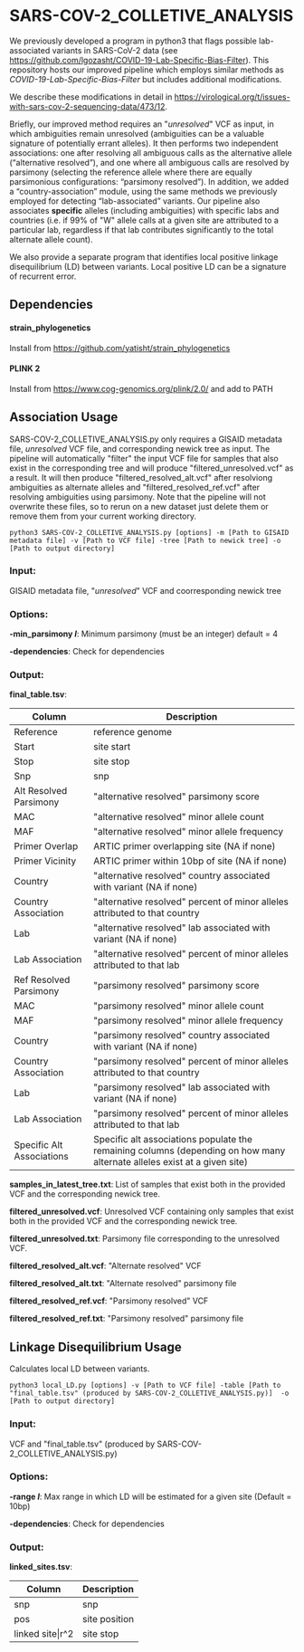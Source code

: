 # SARS-COV-2_COLLETIVE_ANALYSIS

We previously developed a program in python3 that flags possible lab-associated variants in SARS-CoV-2 data (see https://github.com/lgozasht/COVID-19-Lab-Specific-Bias-Filter). This repository hosts our improved pipeline which employs similar methods as *COVID-19-Lab-Specific-Bias-Filter* but includes additional modifications. 

We describe these modifications in detail in https://virological.org/t/issues-with-sars-cov-2-sequencing-data/473/12.

Briefly, our improved method requires an "*unresolved*" VCF as input, in which ambiguities remain unresolved (ambiguities can be a valuable signature of potentially errant alleles). It then performs two independent associations: one after resolving all ambiguous calls as the alternative allele (“alternative resolved”), and one where all ambiguous calls are resolved by parsimony (selecting the reference allele where there are equally parsimonious configurations: “parsimony resolved”). In addition, we added a “country-association” module, using the same methods we previously employed for detecting “lab-associated” variants. Our pipeline also associates **specific** alleles (including ambiguities) with specific labs and countries (i.e. if 99% of "W" allele calls at a given site are attributed to a particular lab, regardless if that lab contributes significantly to the total alternate allele count). 

We also provide a separate program that identifies local positive linkage disequilibrium (LD) between variants. Local positive LD can be a signature of recurrent error.

## Dependencies

#### strain_phylogenetics 

Install from https://github.com/yatisht/strain_phylogenetics

#### PLINK 2

Install from https://www.cog-genomics.org/plink/2.0/ and add to PATH

## Association Usage

SARS-COV-2_COLLETIVE_ANALYSIS.py only requires a GISAID metadata file, *unresolved* VCF file, and corresponding newick tree as input. The pipeline will automatically "filter" the input VCF file for samples that also exist in the corresponding tree and will produce "filtered_unresolved.vcf" as a result. It will then produce "filtered_resolved_alt.vcf" after resolviong ambiguities as alternate alleles and "filtered_resolved_ref.vcf" after resolving ambiguities using parsimony. Note that the pipeline will not overwrite these files, so to rerun on a new dataset just delete them or remove them from your current working directory.

```
python3 SARS-COV-2_COLLETIVE_ANALYSIS.py [options] -m [Path to GISAID metadata file] -v [Path to VCF file] -tree [Path to newick tree] -o [Path to output directory]
```

### Input:

GISAID metadata file, "*unresolved*" VCF and coorresponding newick tree

### Options:

**-min_parsimony *I***: Minimum parsimony (must be an integer) default = 4

**-dependencies**: Check for dependencies

### Output:

**final_table.tsv**:

| Column | Description |
| ------ | ----------- |
| Reference | reference genome  |
| Start | site start |
| Stop | site stop |
| Snp | snp |
| Alt Resolved Parsimony | "alternative resolved" parsimony score |
| MAC | "alternative resolved" minor allele count |
| MAF | "alternative resolved" minor allele frequency |
| Primer Overlap | ARTIC primer overlapping site (NA if none)  |
| Primer Vicinity | ARTIC primer within 10bp of site (NA if none) |
| Country | "alternative resolved" country associated with variant (NA if none) |
| Country Association | "alternative resolved" percent of minor alleles attributed to that country |
| Lab | "alternative resolved" lab associated with variant (NA if none) |
| Lab Association | "alternative resolved" percent of minor alleles attributed to that lab |
| Ref Resolved Parsimony | "parsimony resolved" parsimony score |
| MAC | "parsimony resolved" minor allele count |
| MAF | "parsimony resolved" minor allele frequency |
| Country | "parsimony resolved" country associated with variant (NA if none) |
| Country Association | "parsimony resolved" percent of minor alleles attributed to that country |
| Lab | "parsimony resolved" lab associated with variant (NA if none) |
| Lab Association | "parsimony resolved" percent of minor alleles attributed to that lab |
| Specific Alt Associations | Specific alt associations populate the remaining columns (depending on how many alternate alleles exist at a given site) |


**samples_in_latest_tree.txt**: List of samples that exist both in the provided VCF and the corresponding newick tree.

**filtered_unresolved.vcf**: Unresolved VCF containing only samples that exist both in the provided VCF and the corresponding newick tree.

**filtered_unresolved.txt**: Parsimony file corresponding to the unresolved VCF.

**filtered_resolved_alt.vcf**: "Alternate resolved" VCF

**filtered_resolved_alt.txt**: "Alternate resolved" parsimony file

**filtered_resolved_ref.vcf**: "Parsimony resolved" VCF

**filtered_resolved_ref.txt**: "Parsimony resolved" parsimony file

## Linkage Disequilibrium Usage

Calculates local LD between variants.

```
python3 local_LD.py [options] -v [Path to VCF file] -table [Path to "final_table.tsv" (produced by SARS-COV-2_COLLETIVE_ANALYSIS.py)]  -o [Path to output directory]
```

### Input:

VCF and "final_table.tsv" (produced by SARS-COV-2_COLLETIVE_ANALYSIS.py)

### Options:

**-range *I***: Max range in which LD will be estimated for a given site (Default = 10bp)

**-dependencies**: Check for dependencies

### Output:

**linked_sites.tsv**: 

| Column | Description |
| ------ | ----------- |
| snp | snp  |
| pos | site position |
| linked site\|r^2 | site stop |

